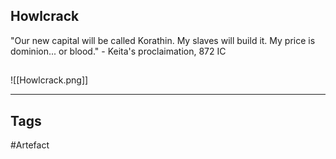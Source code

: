 ## Howlcrack
"Our new capital will be called Korathin.
My slaves will build it. My price is dominion...
or blood." - Keita's proclaimation, 872 IC
## 
![[Howlcrack.png]]

---
## Tags
#Artefact